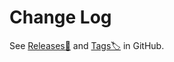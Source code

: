 # Change Log

See [Releases🎉](https://github.com/lumirlumir/npm-eslint-plugin-mark/releases) and [Tags🏷️](https://github.com/lumirlumir/npm-eslint-plugin-mark/tags) in GitHub.
